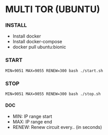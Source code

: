 # MULTI TOR (UBUNTU)

### INSTALL
- Install docker
- Install docker-compose
- docker pull ubuntu:bionic

### START
`MIN=9051 MAX=9055 RENEW=300 bash ./start.sh`

### STOP
`MIN=9051 MAX=9055 RENEW=300 bash ./stop.sh`

#### DOC
- MIN: IP range start
- MAX: IP range end
- RENEW: Renew circuit every.. (in seconds)